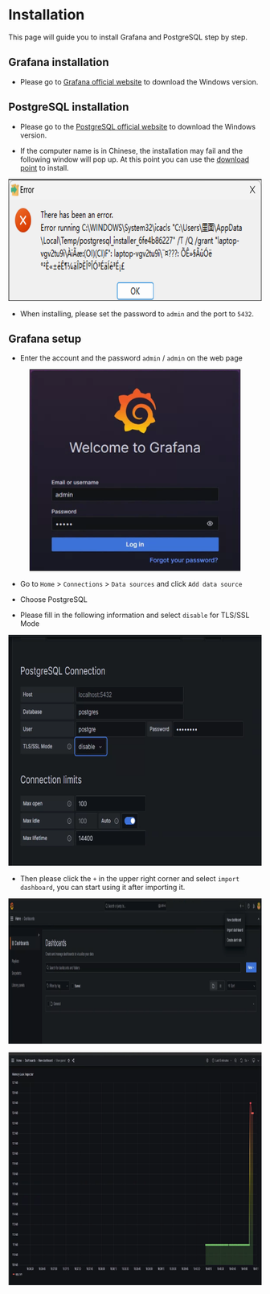 # Installation

This page will guide you to install Grafana and PostgreSQL step by step.

## Grafana installation

- Please go to [Grafana official website](https://grafana.com/grafana/download?pg=get&plcmt=selfmanaged-box1-cta1&platform=windows) to download the Windows version.

## PostgreSQL installation

- Please go to the [PostgreSQL official website](https://www.enterprisedb.com/downloads/postgres-postgresql-downloads) to download the Windows version.

- If the computer name is in Chinese, the installation may fail and the following window will pop up. At this point you can use the [download point](https://get.enterprisedb.com/postgresql/postgresql-11.2-1-windows-x64.exe) to install.

<p align="center">
<img src="fig/fail.png" width = "758" height = "242" alt="fail" />
</p>

- When installing, please set the password to `admin` and the port to `5432`.

## Grafana setup

- Enter the account and the  password `admin` / `admin` on the web page

<p align="center">
<img src="fig/login.png" width = "420" height = "401" alt="login" />
</p>

- Go to `Home` > `Connections` > `Data sources` and click `Add data source`

- Choose PostgreSQL

- Please fill in the following information and select `disable` for TLS/SSL Mode

<p align="center">
<img src="fig/disable.png" width = "719" height = "459" alt="disable" />
</p>

- Then please click the `+` in the upper right corner and select `import dashboard`, you can start using it after importing it.

<p align="center">
<img src="fig/import.png" width = "1202" height = "289" alt="import" />
</p>

<p align="center">
<img src="fig/start.png" width = "1014" height = "463" alt="start" />
</p>